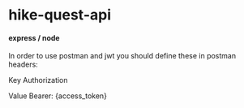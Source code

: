 ﻿# hike-quest-api
<h4>express / node</h4>


In order to use postman and jwt you should define these in postman headers:

Key
Authorization

Value
Bearer: {access_token} 
